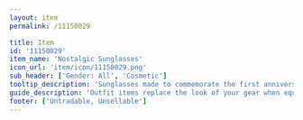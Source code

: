 ```yaml
---
layout: item
permalink: /11150029

title: Item
id: '11150029'
item_name: 'Nostalgic Sunglasses'
icon_url: 'item/icon/11150029.png'
sub_header: ['Gender: All', 'Cosmetic']
tooltip_description: 'Sunglasses made to commemorate the first anniversary of your character''s creation.'
guide_description: 'Outfit items replace the look of your gear when equipped.'
footer: ['Untradable, Unsellable']
---
```

